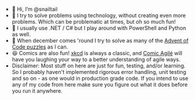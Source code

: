 - 👋 Hi, I’m @snailtail
- 👀 I try to solve problems using technology, without creating even more problems. Which can be problematic at times, but oh so much fun!
- 🌱 I usually use .NET / C# but I play around with PowerShell and Python as well.
- :christmas_tree: When december comes 'round I try to solve as many of the [Advent of Code puzzles](https://adventofcode.com) as I can.
- :laughing: Comics are also fun! [xkcd](https://xkcd.com) is always a classic, and [Comic Agilé](https://www.comicagile.net) will have you laughing your way to a better understanding of agile ways.
- Disclaimer: Most stuff on here are just for fun, testing, and/or learning. So I probably haven't implemented rigorous error handling, unit testing and so on - as one would in production grade code. If you intend to use any of my code from here make sure you figure out what it does before you run it anywhere.

<!---
snailtail/snailtail is a ✨ special ✨ repository because its `README.md` (this file) appears on your GitHub profile.
You can click the Preview link to take a look at your changes.
--->
